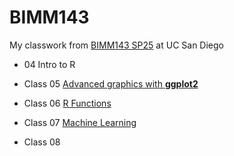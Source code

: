 # BIMM143
My classwork from [BIMM143 SP25](https://allxxx008.github.io/bimm143_github/) at UC San Diego

- 04 Intro to R

- Class 05 [Advanced graphics with **ggplot2**](https://github.com/allxxx008/bimm143_github/blob/main/class5ggplot/class5ggplot.md)

- Class 06 [R Functions](class6functions/class6functions.md)
  
- Class 07 [Machine Learning](class07machinelearning/class07machinelearning.md)
  
- Class 08


